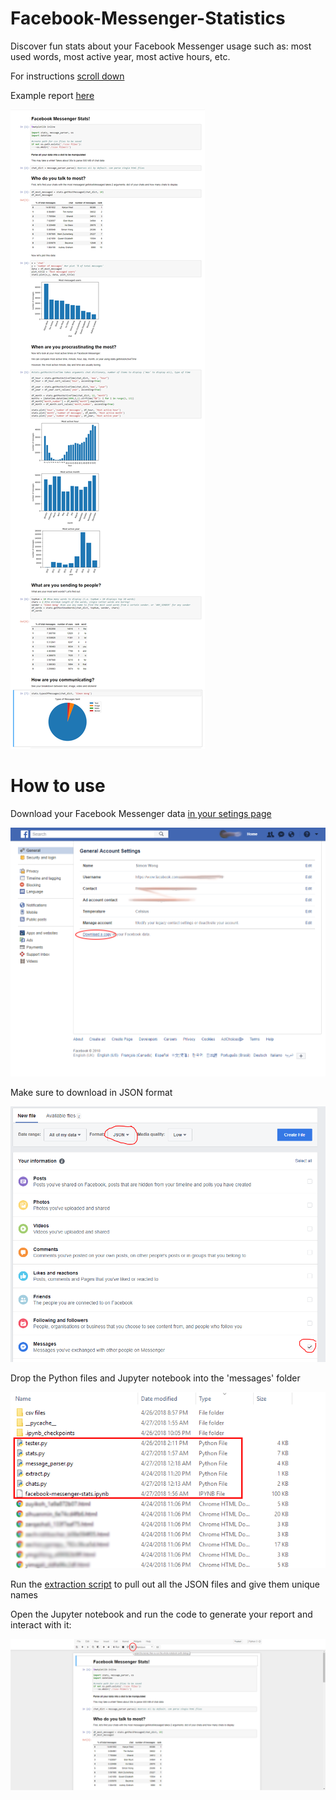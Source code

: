# Facebook-Messenger-Statistics
Discover fun stats about your Facebook Messenger usage such as: most used words, most active year, most active hours, etc.

For instructions [scroll down](#how-to-use)

Example report [here](report/facebook-messenger-stats.md)

![report](pictures/screenshot.png)

# How to use

Download your Facebook Messenger data [in your setings page](https://www.facebook.com/settings)

![facebook settings](pictures/download.png)

Make sure to download in JSON format

![download](pictures/download_page.PNG)

Drop the Python files and Jupyter notebook into the 'messages' folder 

![folder](pictures/folder.png)


Run the [extraction script](extract.py) to pull out all the JSON files and give them unique names

Open the Jupyter notebook and run the code to generate your report and interact with it:

![run](pictures/run.png)

